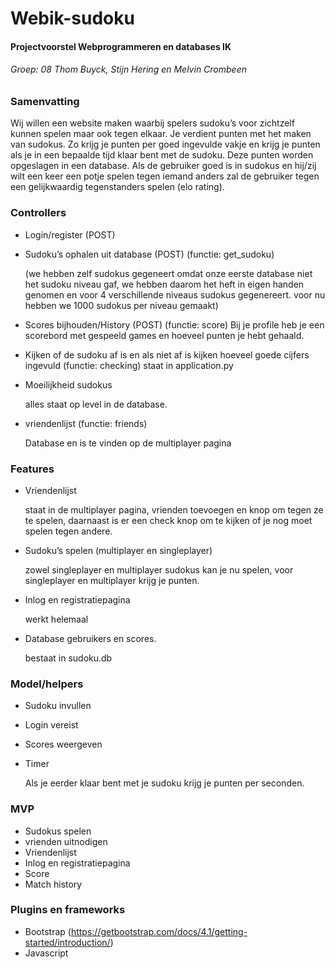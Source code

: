 # Webik-sudoku
#### Projectvoorstel Webprogrammeren en databases IK
###### Groep: 08 Thom Buyck, Stijn Hering en Melvin Crombeen

### Samenvatting

Wij willen een website maken waarbij spelers sudoku’s voor zichtzelf kunnen spelen maar ook tegen elkaar.
Je verdient punten met het maken van sudokus. Zo krijg je punten per goed ingevulde vakje en krijg je punten
als je in een bepaalde tijd klaar bent met de sudoku. Deze punten worden opgeslagen in een database.
Als de gebruiker goed is in sudokus en hij/zij wilt een keer een potje spelen tegen iemand anders zal de gebruiker tegen een gelijkwaardig
tegenstanders spelen (elo rating).

### Controllers

* Login/register (POST)
* Sudoku’s ophalen uit database (POST) (functie: get_sudoku)

   (we hebben zelf sudokus gegeneert omdat onze eerste database niet het sudoku niveau gaf, we hebben daarom het heft in eigen handen genomen en voor 4 verschillende niveaus sudokus gegenereert.
voor nu hebben we 1000 sudokus per niveau gemaakt)
* Scores bijhouden/History (POST) (functie: score)
   Bij je profile heb je een scorebord met gespeeld games en hoeveel punten je hebt gehaald.
* Kijken of de sudoku af is en als niet af is kijken hoeveel goede cijfers ingevuld (functie: checking)
   staat in application.py
* Moeilijkheid sudokus

   alles staat op level in de database.
* vriendenlijst (functie: friends)

   Database en is te vinden op de multiplayer pagina




### Features

* Vriendenlijst

   staat in de multiplayer pagina, vrienden toevoegen en knop om tegen ze te spelen,
   daarnaast is er een check knop om te kijken of je nog moet spelen tegen andere.
* Sudoku’s spelen (multiplayer en singleplayer)

   zowel singleplayer en multiplayer sudokus kan je nu spelen, voor singleplayer en multiplayer krijg je punten.
   
* Inlog en registratiepagina

   werkt helemaal
* Database gebruikers en scores.

   bestaat in sudoku.db

### Model/helpers

* Sudoku invullen
* Login vereist
* Scores weergeven
* Timer

   Als je eerder klaar bent met je sudoku krijg je punten per seconden. 



### MVP

* Sudokus spelen
* vrienden uitnodigen
* Vriendenlijst
* Inlog en registratiepagina
* Score
* Match history

### Plugins en frameworks

* Bootstrap (https://getbootstrap.com/docs/4.1/getting-started/introduction/)
* Javascript
